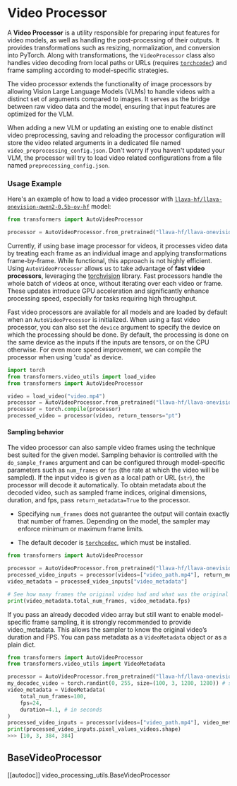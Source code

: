 <!--Copyright 2025 The HuggingFace Team. All rights reserved.

Licensed under the Apache License, Version 2.0 (the "License"); you may not use this file except in compliance with
the License. You may obtain a copy of the License at

http://www.apache.org/licenses/LICENSE-2.0

Unless required by applicable law or agreed to in writing, software distributed under the License is distributed on
an "AS IS" BASIS, WITHOUT WARRANTIES OR CONDITIONS OF ANY KIND, either express or implied. See the License for the
specific language governing permissions and limitations under the License.

⚠️ Note that this file is in Markdown but contain specific syntax for our doc-builder (similar to MDX) that may not be
rendered properly in your Markdown viewer.

-->

# Video Processor

A **Video Processor** is a utility responsible for preparing input features for video models, as well as handling the post-processing of their outputs. It provides transformations such as resizing, normalization, and conversion into PyTorch. Along with transformations, the `VideoProcessor` class also handles video decoding from local paths or URLs (requires [`torchcodec`](https://pypi.org/project/torchcodec/)) and frame sampling according to model-specific strategies.

The video processor extends the functionality of image processors by allowing Vision Large Language Models (VLMs) to handle videos with a distinct set of arguments compared to images. It serves as the bridge between raw video data and the model, ensuring that input features are optimized for the VLM.

When adding a new VLM or updating an existing one to enable distinct video preprocessing, saving and reloading the processor configuration will store the video related arguments in a dedicated file named `video_preprocessing_config.json`. Don't worry if you haven't updated your VLM, the processor will try to load video related configurations from a file named `preprocessing_config.json`.

### Usage Example

Here's an example of how to load a video processor with [`llava-hf/llava-onevision-qwen2-0.5b-ov-hf`](https://huggingface.co/llava-hf/llava-onevision-qwen2-0.5b-ov-hf) model:

```python
from transformers import AutoVideoProcessor

processor = AutoVideoProcessor.from_pretrained("llava-hf/llava-onevision-qwen2-0.5b-ov-hf")
```

Currently, if using base image processor for videos, it processes video data by treating each frame as an individual image and applying transformations frame-by-frame. While functional, this approach is not highly efficient. Using `AutoVideoProcessor` allows us to take advantage of **fast video processors**, leveraging the [torchvision](https://pytorch.org/vision/stable/index.html) library. Fast processors handle the whole batch of videos at once, without iterating over each video or frame. These updates introduce GPU acceleration and significantly enhance processing speed, especially for tasks requiring high throughput.

Fast video processors are available for all models and are loaded by default when an `AutoVideoProcessor` is initialized. When using a fast video processor, you can also set the `device` argument to specify the device on which the processing should be done. By default, the processing is done on the same device as the inputs if the inputs are tensors, or on the CPU otherwise. For even more speed improvement, we can compile the processor when using 'cuda' as device.

```python
import torch
from transformers.video_utils import load_video
from transformers import AutoVideoProcessor

video = load_video("video.mp4")
processor = AutoVideoProcessor.from_pretrained("llava-hf/llava-onevision-qwen2-0.5b-ov-hf", device="cuda")
processor = torch.compile(processor)
processed_video = processor(video, return_tensors="pt")
```

#### Sampling behavior

The video processor can also sample video frames using the technique best suited for the given model. Sampling behavior is controlled with the `do_sample_frames` argument and can be configured through model-specific parameters such as `num_frames` or `fps` (the rate at which the video will be sampled). If the input video is given as a local path or URL (`str`), the processor will decode it automatically. To obtain metadata about the decoded video, such as sampled frame indices, original dimensions, duration, and fps, pass `return_metadata=True` to the processor.

<Tip warning={false}>

- Specifying `num_frames` does not guarantee the output will contain exactly that number of frames. Depending on the model, the sampler may enforce minimum or maximum frame limits.

- The default decoder is [`torchcodec`](https://pypi.org/project/torchcodec/), which must be installed.

</Tip>

```python
from transformers import AutoVideoProcessor

processor = AutoVideoProcessor.from_pretrained("llava-hf/llava-onevision-qwen2-0.5b-ov-hf", device="cuda")
processed_video_inputs = processor(videos=["video_path.mp4"], return_metadata=True, do_sample_frames=True, return_tensors="pt")
video_metadata = processed_video_inputs["video_metadata"]

# See how many frames the original video had and what was the original FPS
print(video_metadata.total_num_frames, video_metadata.fps)
```

If you pass an already decoded video array but still want to enable model-specific frame sampling, it is strongly recommended to provide video_metadata. This allows the sampler to know the original video’s duration and FPS. You can pass metadata as a `VideoMetadata` object or as a plain dict.

```python
from transformers import AutoVideoProcessor
from transformers.video_utils import VideoMetadata

processor = AutoVideoProcessor.from_pretrained("llava-hf/llava-onevision-qwen2-0.5b-ov-hf", device="cuda")
my_decodec_video = torch.randint(0, 255, size=(100, 3, 1280, 1280)) # short video of 100 frames
video_metadata = VideoMetadata(
    total_num_frames=100,
    fps=24,
    duration=4.1, # in seconds
)
processed_video_inputs = processor(videos=["video_path.mp4"], video_metadata=video_metadata, do_sample_frames=True, num_frames=10, return_tensors="pt")
print(processed_video_inputs.pixel_values_videos.shape)
>>> [10, 3, 384, 384]
```

## BaseVideoProcessor

[[autodoc]] video_processing_utils.BaseVideoProcessor
